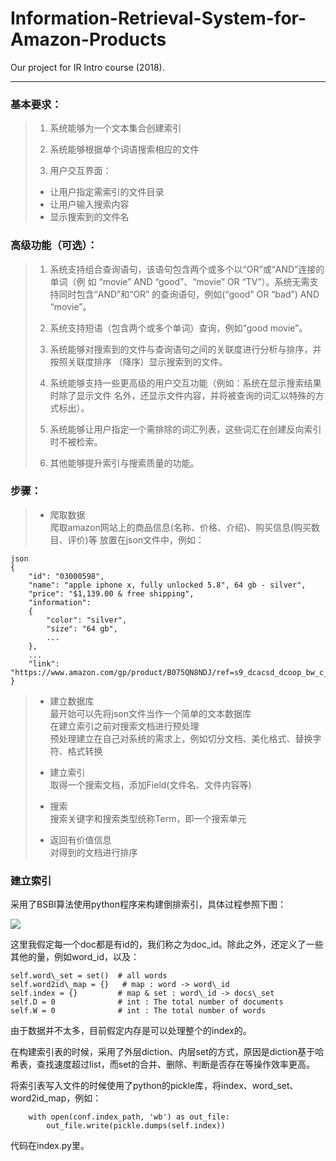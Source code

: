 # Information-Retrieval-System-for-Amazon-Products
Our project for IR Intro course (2018). 

---

### 基本要求：

> 1. 系统能够为一个文本集合创建索引
> 
> 2. 系统能够根据单个词语搜索相应的文件
> 
> 3. 用户交互界面：  
>  - 让用户指定需索引的文件目录
>  - 让用户输入搜索内容
>  - 显示搜索到的文件名

### 高级功能（可选）： 



> 1. 系统支持组合查询语句，该语句包含两个或多个以“OR”或“AND”连接的单词（例 如 “movie” AND “good”、“movie” OR “TV”）。系统无需支持同时包含“AND”和“OR” 的查询语句，例如(“good” OR “bad”) AND “movie”。 
> 
> 2. 系统支持短语（包含两个或多个单词）查询，例如“good movie”。 
> 
> 3. 系统能够对搜索到的文件与查询语句之间的关联度进行分析与排序，并按照关联度排序 （降序）显示搜索到的文件。 
> 
> 4. 系统能够支持一些更高级的用户交互功能（例如：系统在显示搜索结果时除了显示文件 名外，还显示文件内容，并将被查询的词汇以特殊的方式标出）。 
> 
> 5. 系统能够让用户指定一个需排除的词汇列表，这些词汇在创建反向索引时不被检索。 
> 
> 6. 其他能够提升索引与搜索质量的功能。

### 步骤：

> - 爬取数据  
爬取amazon网站上的商品信息(名称、价格、介绍)、购买信息(购买数目、评价)等
放置在json文件中，例如：

	json
	{
		"id": "03000598",
		"name": "apple iphone x, fully unlocked 5.8", 64 gb - silver",
		"price": "$1,139.00 & free shipping",
		"information": 
		{
			"color": "silver", 
			"size": "64 gb", 
			...
		},
		...
		"link": "https://www.amazon.com/gp/product/B075QN8NDJ/ref=s9_dcacsd_dcoop_bw_c_x_1_w"
	}
> 
> - 建立数据库  
最开始可以先将json文件当作一个简单的文本数据库  
在建立索引之前对搜索文档进行预处理  
预处理建立在自己对系统的需求上，例如切分文档、美化格式、替换字符、格式转换
> 
> - 建立索引  
取得一个搜索文档，添加Field(文件名、文件内容等)
> 
> - 搜索  
搜索关键字和搜索类型统称Term，即一个搜索单元
> 
> - 返回有价值信息  
对得到的文档进行排序

### 建立索引

采用了BSBI算法使用python程序来构建倒排索引，具体过程参照下图：

![](https://github.com/daren996/Information-Retrieval-System-for-Amazon-Products/blob/master/BSBI.png)

这里我假定每一个doc都是有id的，我们称之为doc\_id。除此之外，还定义了一些其他的量，例如word\_id，以及：

	self.word\_set = set()  # all words
	self.word2id\_map = {}   # map : word -> word\_id
	self.index = {}         # map & set : word\_id -> docs\_set
	self.D = 0              # int : The total number of documents
	self.W = 0              # int : The total number of words

由于数据并不太多，目前假定内存是可以处理整个的index的。

在构建索引表的时候，采用了外层diction、内层set的方式，原因是diction基于哈希表，查找速度超过list，而set的合并、删除、判断是否存在等操作效率更高。

将索引表写入文件的时候使用了python的pickle库，将index、word_set、word2id_map，例如：

        with open(conf.index_path, 'wb') as out_file:
            out_file.write(pickle.dumps(self.index))

代码在index.py里。

